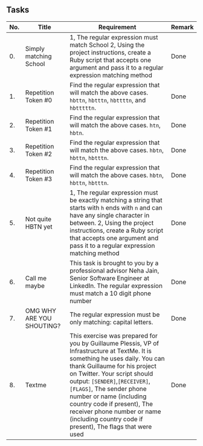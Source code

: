## Tasks

|No. |Title | Requirement |Remark |
--- | --- | --- | --- |
|0. | Simply matching School | 1, The regular expression must match School 2, Using the project instructions, create a Ruby script that accepts one argument and pass it to a regular expression matching method | Done |
|1. |Repetition Token #0 |Find the regular expression that will match the above cases. `hbttn`, `hbtttn`, `hbttttn`, and `hbtttttn`. | Done |
|2. |Repetition Token #1|Find the regular expression that will match the above cases. `htn`, `hbtn`. | Done |
|3. |Repetition Token #2|Find the regular expression that will match the above cases. `hbtn`, `hbttn`, `hbtttn`. | Done |
|4. |Repetition Token #3|Find the regular expression that will match the above cases. `hbtn`, `hbttn`, `hbtttn`. | Done |
|5. | Not quite HBTN yet | 1, The regular expression must be exactly matching a string that starts with `h` ends with `n` and can have any single character in between. 2, Using the project instructions, create a Ruby script that accepts one argument and pass it to a regular expression matching method | Done |
|6. |Call me maybe |This task is brought to you by a professional advisor Neha Jain, Senior Software Engineer at LinkedIn. The regular expression must match a 10 digit phone number | Done |
|7. | OMG WHY ARE YOU SHOUTING? |The regular expression must be only matching: capital letters. | Done |
|8. |Textme |This exercise was prepared for you by Guillaume Plessis, VP of Infrastructure at TextMe. It is something he uses daily. You can thank Guillaume for his project on Twitter. Your script should output: `[SENDER]`,`[RECEIVER]`,`[FLAGS]`, The sender phone number or name (including country code if present), The receiver phone number or name (including country code if present), The flags that were used | Done |